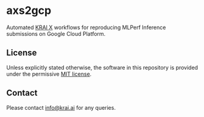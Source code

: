 # axs2gcp

Automated [KRAI X](http://github.com/krai/axs) workflows for reproducing MLPerf
Inference submissions on Google Cloud Platform.

## License

Unless explicitly stated otherwise, the software in this repository is provided
under the permissive [MIT license](LICENSE.txt).

## Contact

Please contact info@krai.ai for any queries.
